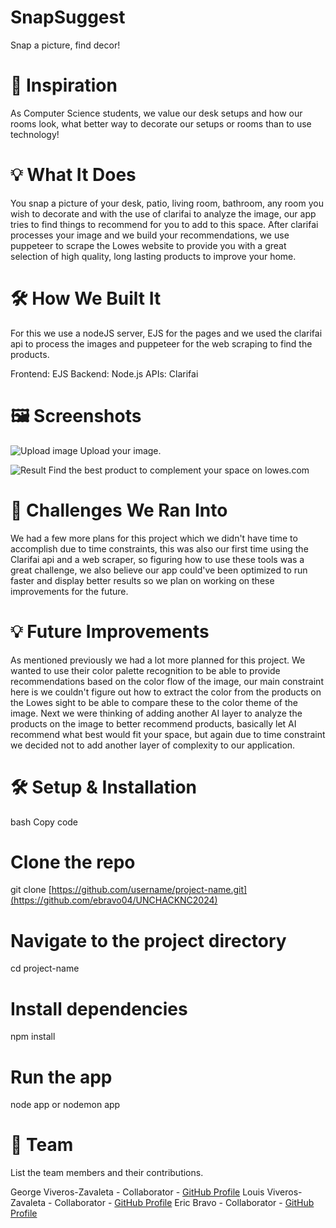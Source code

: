 # SnapSuggest

Snap a picture, find decor!

# 🚀 Inspiration

As Computer Science students, we value our desk setups and how our rooms look, what better way to decorate our setups or rooms than to use technology!

# 💡 What It Does

You snap a picture of your desk, patio, living room, bathroom, any room you wish to decorate and with the use of clarifai to analyze the image, our app tries to find things to recommend for you to add to this space. After clarifai processes your image and we build your recommendations, we use puppeteer to scrape the Lowes website to provide you with a great selection of high quality, long lasting products to improve your home.

# 🛠️ How We Built It

For this we use a nodeJS server, EJS for the pages and we used the clarifai api to process the images and puppeteer for the web scraping to find the products.

Frontend: EJS
Backend: Node.js
APIs: Clarifai

# 🖼️ Screenshots

![Upload image](<Screenshot 2024-11-03 at 11.07.35 AM.png>)
Upload your image.

![Result](<Screenshot 2024-11-03 at 10.57.52 AM.png>)
Find the best product to complement your space on lowes.com

# 🚧 Challenges We Ran Into

We had a few more plans for this project which we didn't have time to accomplish due to time constraints, this was also our first time using the Clarifai api and a web scraper, so figuring how to use these tools was a great challenge, we also believe our app could've been optimized to run faster and display better results so we plan on working on these improvements for the future.

# 💡 Future Improvements

As mentioned previously we had a lot more planned for this project. We wanted to use their color palette recognition to be able to provide recommendations based on the color flow of the image, our main constraint here is we couldn't figure out how to extract the color from the products on the Lowes sight to be able to compare these to the color theme of the image. Next we were thinking of adding another AI layer to analyze the products on the image to better recommend products, basically let AI recommend what best would fit your space, but again due to time constraint we decided not to add another layer of complexity to our application.

# 🛠️ Setup & Installation

bash
Copy code

# Clone the repo

git clone [https://github.com/username/project-name.git](https://github.com/ebravo04/UNCHACKNC2024)

# Navigate to the project directory

cd project-name

# Install dependencies

npm install

# Run the app

node app
or
nodemon app

# 🤝 Team

List the team members and their contributions.

George Viveros-Zavaleta - Collaborator - [GitHub Profile](https://github.com/gvivero1)
Louis Viveros-Zavaleta - Collaborator - [GitHub Profile](https://github.com/lvivero1)
Eric Bravo - Collaborator - [GitHub Profile](https://github.com/ebravo04)
